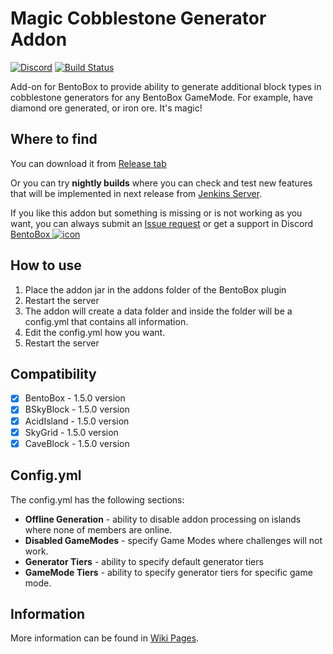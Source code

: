 # Magic Cobblestone Generator Addon
[![Discord](https://img.shields.io/discord/272499714048524288.svg?logo=discord)](https://discord.bentobox.world)
[![Build Status](https://ci.codemc.org/buildStatus/icon?job=BentoBoxWorld/MagicCobblestoneGenerator)](https://ci.codemc.org/job/BentoBoxWorld/job/MagicCobblestoneGenerator/)

Add-on for BentoBox to provide ability to generate additional block types in cobblestone generators for any BentoBox GameMode. For example, have diamond ore generated, or iron ore. It's magic!  

## Where to find

You can download it from [Release tab](https://github.com/BentoBoxWorld/MagicCobblestoneGenerator/releases)

Or you can try **nightly builds** where you can check and test new features that will be implemented in next release from [Jenkins Server](https://ci.codemc.org/job/BentoBoxWorld/job/MagicCobblestoneGenerator/lastStableBuild/).

If you like this addon but something is missing or is not working as you want, you can always submit an [Issue request](https://github.com/BentoBoxWorld/MagicCobblestoneGenerator/issues) or get a support in Discord [BentoBox ![icon](https://avatars2.githubusercontent.com/u/41555324?s=15&v=4)](https://discord.bentobox.world)

## How to use

1. Place the addon jar in the addons folder of the BentoBox plugin
2. Restart the server
3. The addon will create a data folder and inside the folder will be a config.yml that contains all information.
4. Edit the config.yml how you want.
5. Restart the server

## Compatibility

- [x] BentoBox - 1.5.0 version
- [x] BSkyBlock - 1.5.0 version
- [x] AcidIsland - 1.5.0 version
- [x] SkyGrid - 1.5.0 version
- [x] CaveBlock - 1.5.0 version

## Config.yml

The config.yml has the following sections:

* **Offline Generation** - ability to disable addon processing on islands where none of members are online.
* **Disabled GameModes** - specify Game Modes where challenges will not work.
* **Generator Tiers** - ability to specify default generator tiers
* **GameMode Tiers** - ability to specify generator tiers for specific game mode.

## Information

More information can be found in [Wiki Pages](https://github.com/BentoBoxWorld/MagicCobblestoneGenerator/wiki).
